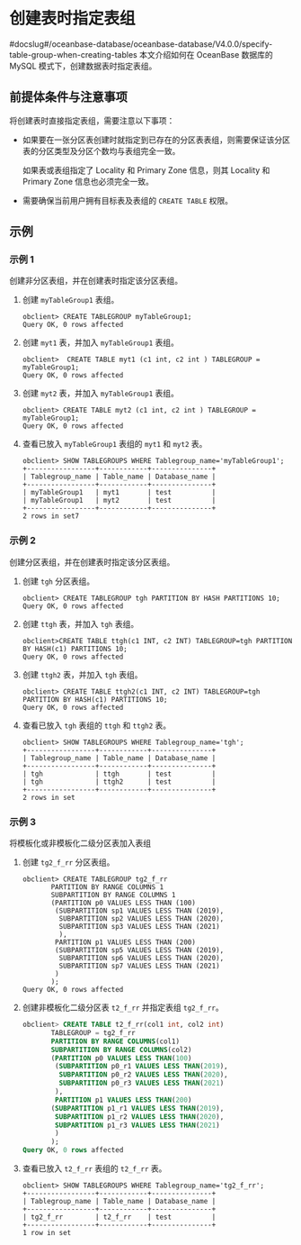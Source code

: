 # 创建表时指定表组
#docslug#/oceanbase-database/oceanbase-database/V4.0.0/specify-table-group-when-creating-tables
本文介绍如何在 OceanBase 数据库的 MySQL 模式下，创建数据表时指定表组。

## 前提体条件与注意事项

将创建表时直接指定表组，需要注意以下事项：

* 如果要在一张分区表创建时就指定到已存在的分区表表组，则需要保证该分区表的分区类型及分区个数均与表组完全一致。

  如果表或表组指定了 Locality 和 Primary Zone 信息，则其 Locality 和 Primary Zone 信息也必须完全一致。
  
* 需要确保当前用户拥有目标表及表组的 `CREATE TABLE` 权限。

## 示例

### 示例 1

创建非分区表组，并在创建表时指定该分区表组。

1. 创建 `myTableGroup1` 表组。

   ```unknow
   obclient> CREATE TABLEGROUP myTableGroup1;
   Query OK, 0 rows affected
   ```

2. 创建 `myt1` 表，并加入 `myTableGroup1` 表组。

   ```unknow
   obclient>  CREATE TABLE myt1 (c1 int, c2 int ) TABLEGROUP = myTableGroup1;
   Query OK, 0 rows affected
   ```

3. 创建 `myt2` 表，并加入 `myTableGroup1` 表组。

   ```unknow
   obclient> CREATE TABLE myt2 (c1 int, c2 int ) TABLEGROUP = myTableGroup1;
   Query OK, 0 rows affected
   ```

4. 查看已放入 `myTableGroup1` 表组的 `myt1` 和 `myt2` 表。

   ```unknow
   obclient> SHOW TABLEGROUPS WHERE Tablegroup_name='myTableGroup1';
   +-----------------+------------+---------------+
   | Tablegroup_name | Table_name | Database_name |
   +-----------------+------------+---------------+
   | myTableGroup1   | myt1       | test          |
   | myTableGroup1   | myt2       | test          |
   +-----------------+------------+---------------+
   2 rows in set7
   ```

### 示例 2

创建分区表组，并在创建表时指定该分区表组。

1. 创建 `tgh` 分区表组。

   ```unknow
   obclient> CREATE TABLEGROUP tgh PARTITION BY HASH PARTITIONS 10;
   Query OK, 0 rows affected
   ```

2. 创建 `ttgh` 表，并加入 `tgh` 表组。

   ```unknow
   obclient>CREATE TABLE ttgh(c1 INT, c2 INT) TABLEGROUP=tgh PARTITION BY HASH(c1) PARTITIONS 10;
   Query OK, 0 rows affected
   ```

3. 创建 `ttgh2` 表，并加入 `tgh` 表组。

   ```unknow
   obclient> CREATE TABLE ttgh2(c1 INT, c2 INT) TABLEGROUP=tgh PARTITION BY HASH(c1) PARTITIONS 10;
   Query OK, 0 rows affected
   ```

4. 查看已放入 `tgh` 表组的 `ttgh` 和 `ttgh2` 表。

   ```unknow
   obclient> SHOW TABLEGROUPS WHERE Tablegroup_name='tgh';
   +-----------------+------------+---------------+
   | Tablegroup_name | Table_name | Database_name |
   +-----------------+------------+---------------+
   | tgh             | ttgh       | test          |
   | tgh             | ttgh2      | test          |
   +-----------------+------------+---------------+
   2 rows in set
   ```

### 示例 3

将模板化或非模板化二级分区表加入表组

1. 创建 `tg2_f_rr` 分区表组。

   ```unknow
   obclient> CREATE TABLEGROUP tg2_f_rr 
          PARTITION BY RANGE COLUMNS 1
          SUBPARTITION BY RANGE COLUMNS 1
          (PARTITION p0 VALUES LESS THAN (100)
           (SUBPARTITION sp1 VALUES LESS THAN (2019),
            SUBPARTITION sp2 VALUES LESS THAN (2020),
            SUBPARTITION sp3 VALUES LESS THAN (2021)
            ),
           PARTITION p1 VALUES LESS THAN (200)
           (SUBPARTITION sp5 VALUES LESS THAN (2019),
            SUBPARTITION sp6 VALUES LESS THAN (2020),
            SUBPARTITION sp7 VALUES LESS THAN (2021)
           )
          );
   Query OK, 0 rows affected
   ```

2. 创建非模板化二级分区表 `t2_f_rr` 并指定表组 `tg2_f_rr`。

   ```sql
   obclient> CREATE TABLE t2_f_rr(col1 int, col2 int)
          TABLEGROUP = tg2_f_rr
          PARTITION BY RANGE COLUMNS(col1)
          SUBPARTITION BY RANGE COLUMNS(col2)
          (PARTITION p0 VALUES LESS THAN(100)
           (SUBPARTITION p0_r1 VALUES LESS THAN(2019),
            SUBPARTITION p0_r2 VALUES LESS THAN(2020),
            SUBPARTITION p0_r3 VALUES LESS THAN(2021)
           ),
           PARTITION p1 VALUES LESS THAN(200)
          (SUBPARTITION p1_r1 VALUES LESS THAN(2019),
           SUBPARTITION p1_r2 VALUES LESS THAN(2020),
           SUBPARTITION p1_r3 VALUES LESS THAN(2021)
           )
          );
   Query OK, 0 rows affected
   ```

3. 查看已放入 `t2_f_rr` 表组的 `t2_f_rr` 表。

   ```unknow
   obclient> SHOW TABLEGROUPS WHERE Tablegroup_name='tg2_f_rr';
   +-----------------+------------+---------------+
   | Tablegroup_name | Table_name | Database_name |
   +-----------------+------------+---------------+
   | tg2_f_rr        | t2_f_rr    | test          |
   +-----------------+------------+---------------+
   1 row in set
   ```
